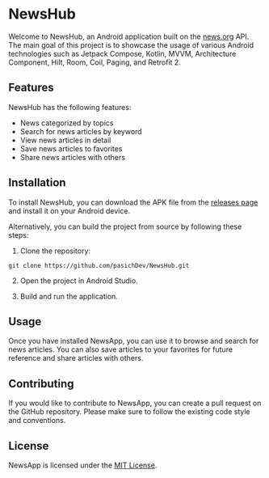 # NewsHub

Welcome to NewsHub, an Android application built on the [news.org](https://newsapi.org/) API. The main goal of this project is to showcase the usage of various Android technologies such as Jetpack Compose, Kotlin, MVVM, Architecture Component, Hilt, Room, Coil, Paging, and Retrofit 2.

## Features

NewsHub has the following features:

- News categorized by topics
- Search for news articles by keyword
- View news articles in detail
- Save news articles to favorites
- Share news articles with others

## Installation

To install NewsHub, you can download the APK file from the [releases page](https://github.com/pasichDev/NewsHub/releases) and install it on your Android device.

Alternatively, you can build the project from source by following these steps:

1. Clone the repository:

```
git clone https://github.com/pasichDev/NewsHub.git
```


2. Open the project in Android Studio.

3. Build and run the application.

## Usage

Once you have installed NewsApp, you can use it to browse and search for news articles. You can also save articles to your favorites for future reference and share articles with others.

## Contributing

If you would like to contribute to NewsApp, you can create a pull request on the GitHub repository. Please make sure to follow the existing code style and conventions. 

## License

NewsApp is licensed under the [MIT License](https://github.com/pasichDev/NewsHub/blob/main/LICENSE).


